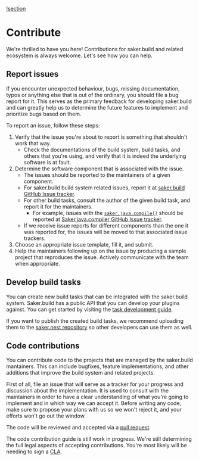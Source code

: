 [!section](buildstatus.md)

# Contribute

We're thrilled to have you here! Contributions for saker.build and related ecosystem is always welcome. Let's see how you can help.

## Report issues

If you encounter unexpected behaviour, bugs, missing documentation, typos or anything else that is out of the ordinary, you should file a bug report for it. This serves as the primary feedback for developing saker.build and can greatly help us to determine the future features to implement and prioritize bugs based on them.

To report an issue, follow these steps:

1. Verify that the issue you're about to report is something that shouldn't work that way.
	* Check the documentations of the build system, build tasks, and others that you're using, and verify that it is indeed the underlying software is at fault.
2. Determine the software component that is associated with the issue.
	* The issues should be reported to the maintainers of a given component.
	* For saker.build build system related issues, report it at [saker.build GitHub Issue tracker]( https://github.com/sakerbuild/saker.build/issues/).
	* For other build tasks, consult the author of the given build task, and report it for the maintainers.
		* For example, issues with the [`saker.java.compile()`](root:/saker.java.compiler/taskdoc/saker.java.compile.html) should be reported at [Saker.java.compiler GitHub Issue tracker](https://github.com/sakerbuild/saker.java.compiler/issues/).
	* If we receive issue reports for different components than the one it was reported for, the issues will be moved to that associated issue trackers.
3. Choose an appropriate issue template, fill it, and submit.
4. Help the maintainers following up on the issue by producing a sample project that reproduces the issue. Actively communicate with the team when appropriate.

## Develop build tasks

You can create new build tasks that can be integrated with the saker.build system. Saker.build has a public API that you can develop your plugins against. You can get started by visiting the [task development guide](/doc/extending/taskdev/index.md).

If you want to publish the created build tasks, we recommend uploading them to the [saker.nest repository](https://nest.saker.build) so other developers can use them as well.

## Code contributions

You can contribute code to the projects that are managed by the saker.build mantainers. This can include bugfixes, feature implementations, and other additions that improve the build system and related projects.

First of all, file an issue that will serve as a tracker for your progress and discussion about the implementation. It is used to consult with the maintainers in order to have a clear understanding of what you're going to implement and in which way we can accept it. Before writing any code, make sure to propose your plans with us so we won't reject it, and your efforts won't go out the window.

The code will be reviewed and accepted via a [pull request](https://help.github.com/en/github/collaborating-with-issues-and-pull-requests/about-pull-requests).

<div class="doc-wip">

The code contribution guide is still work in progress. We're still determining the full legal aspects of accepting contributions. You're most likely will be needing to sign a [CLA](https://en.wikipedia.org/wiki/Contributor_License_Agreement).

</div>

